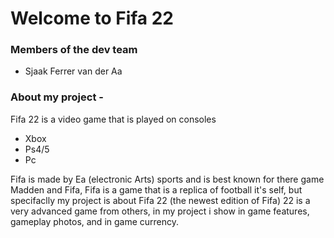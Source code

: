 # Welcome to Fifa 22

### Members of the dev team
- Sjaak Ferrer van der Aa


### About my project - 
Fifa 22 is a video game that is played on consoles
- Xbox 
- Ps4/5
- Pc 

Fifa is made by Ea (electronic Arts) sports and is best known for there game Madden and Fifa, Fifa is a game that is a replica of football it's self, but specifaclly my project is about Fifa 22 (the newest edition of Fifa) 22 is a very advanced game from others, in my project i show in game features, gameplay photos, and in game currency.

###
